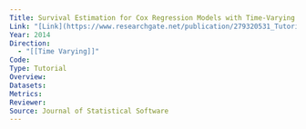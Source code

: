 ```yaml
---
Title: Survival Estimation for Cox Regression Models with Time-Varying Coe?cients Using SAS and R
Link: "[Link](https://www.researchgate.net/publication/279320531_Tutorial_Survival_Estimation_for_Cox_Regression_Models_with_Time-Varying_Coecients_Using_SAS_and_R)"
Year: 2014
Direction:
  - "[[Time Varying]]"
Code: 
Type: Tutorial
Overview: 
Datasets: 
Metrics: 
Reviewer: 
Source: Journal of Statistical Software
---
```

